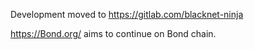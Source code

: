 Development moved to https://gitlab.com/blacknet-ninja

https://Bond.org/ aims to continue on Bond chain.
